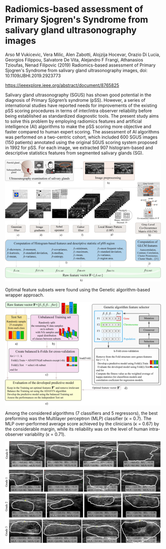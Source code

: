 # Radiomics-based assessment of Primary Sjogren's Syndrome from salivary gland ultrasonography images

Arso M Vukicevic, Vera Milic, Alen Zabotti, Alojzija Hocevar, Orazio Di Lucia, Georgios Filippou, Salvatore De Vita, Alejandro F Frangi, Athanasios Tzioufas, Nenad Filipovic (2019) Radiomics-based assessment of Primary Sjogren's Syndrome from salivary gland ultrasonography images, doi: 10.1109/JBHI.2019.2923773

https://ieeexplore.ieee.org/abstract/document/8765825


Salivary gland ultrasonography (SGUS) has shown good potential in the diagnosis of Primary Sjögren’s syndrome (pSS). However, a series of international studies have reported needs for improvements of the existing pSS scoring procedures in terms of inter/intra observer reliability before being established as standardized diagnostic tools. The present study aims to solve this problem by employing radiomics features and artificial intelligence (AI) algorithms to make the pSS scoring more objective and faster compared to human expert scoring. The assessment of AI algorithms was performed on a two-centric cohort, which included 600 SGUS images (150 patients) annotated using the original SGUS scoring system proposed in 1992 for pSS. For each image, we extracted 907 histogram-based and descriptive statistics features from segmented salivary glands (SG). 

![](Figure%2001.jpg)

Optimal feature subsets were found using the Genetic algorithm-based wrapper approach. 

![](Figure%2003.jpg)


Among the considered algorithms (7 classifiers and 5 regressors), the best preforming was the Multilayer perceptron (MLP) classifier (κ = 0.7). The MLP over-performed average score achieved by the clinicians (κ = 0.67) by the considerable margin, while its reliability was on the level of human intra-observer variability (κ = 0.71). 

![](Figure%2004.jpg)
